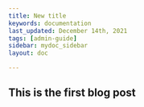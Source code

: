 ```yaml
---
title: New title
keywords: documentation
last_updated: December 14th, 2021
tags: [admin-guide]
sidebar: mydoc_sidebar
layout: doc

---
```


## This is the first blog post
